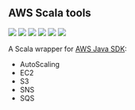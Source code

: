 ## AWS Scala tools

[![](https://travis-ci.org/ohnosequences/aws-scala-tools.svg?branch=master)](https://travis-ci.org/ohnosequences/aws-scala-tools)
[![](https://img.shields.io/codacy/441155fcef304bbdb7054dbde04ec172.svg)](https://www.codacy.com/app/era7/aws-scala-tools)
[![](http://github-release-version.herokuapp.com/github/ohnosequences/aws-scala-tools/release.svg)](https://github.com/ohnosequences/aws-scala-tools/releases/latest)
[![](https://img.shields.io/badge/license-AGPLv3-blue.svg)](https://tldrlegal.com/license/gnu-affero-general-public-license-v3-%28agpl-3.0%29)
[![](https://img.shields.io/badge/progress-waffle_board-75BCF4.svg)](https://waffle.io/ohnosequences/aws-scala-tools)
[![](https://img.shields.io/badge/contact-gitter_chat-dd1054.svg)](https://gitter.im/ohnosequences/aws-scala-tools)


A Scala wrapper for [AWS Java SDK](https://github.com/aws/aws-sdk-java):

* AutoScaling
* EC2
* S3
* SNS
* SQS
